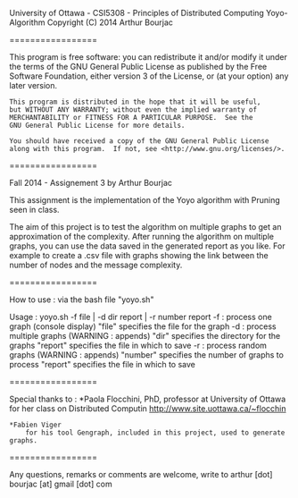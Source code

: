 University of Ottawa - CSI5308 - Principles of Distributed Computing
Yoyo-Algorithm  Copyright (C) 2014  Arthur Bourjac

=================

This program is free software: you can redistribute it and/or modify
    it under the terms of the GNU General Public License as published by
    the Free Software Foundation, either version 3 of the License, or
    (at your option) any later version.

    This program is distributed in the hope that it will be useful,
    but WITHOUT ANY WARRANTY; without even the implied warranty of
    MERCHANTABILITY or FITNESS FOR A PARTICULAR PURPOSE.  See the
    GNU General Public License for more details.

    You should have received a copy of the GNU General Public License
    along with this program.  If not, see <http://www.gnu.org/licenses/>.

 =================

Fall 2014 - Assignement 3 by Arthur Bourjac

This assignment is the implementation of the Yoyo algorithm with Pruning seen in class.

The aim of this project is to test the algorithm on multiple graphs to get an approximation of the complexity.
After running the algorithm on multiple graphs, you can use the data saved in the generated report as you like. For example to create a .csv file with graphs showing the link between the number of nodes and the message complexity.

=================

How to use : via the bash file "yoyo.sh"

Usage : yoyo.sh -f file | -d dir report | -r number report
	-f : process one graph (console display)
		"file" specifies the file for the graph
	-d : process multiple graphs (WARNING : appends)
		"dir" specifies the directory for the graphs
		"report" specifies the file in which to save
	-r : process random graphs (WARNING : appends)
		"number" specifies the number of graphs to process
		"report" specifies the file in which to save

=================

Special thanks to :
	*Paola Flocchini, PhD, professor at University of Ottawa
		for her class on Distributed Computin
		http://www.site.uottawa.ca/~flocchin

	*Fabien Viger
		for his tool Gengraph, included in this project, used to generate graphs.

=================

Any questions, remarks or comments are welcome, write to
	arthur [dot] bourjac [at] gmail [dot] com




